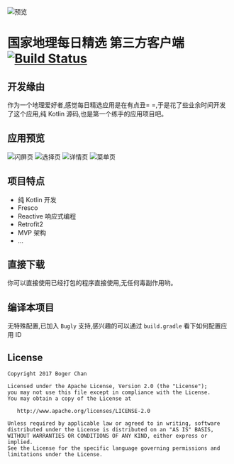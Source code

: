 ![预览](doc/img/top.jpg)
# 国家地理每日精选 第三方客户端 [![Build Status](https://travis-ci.org/bogerchan/National-Geography.svg?branch=master)](https://travis-ci.org/bogerchan/National-Geography)
## 开发缘由
作为一个地理爱好者,感觉每日精选应用是在有点丑= =,于是花了些业余时间开发了这个应用,纯 Kotlin 源码,也是第一个练手的应用项目吧。

## 应用预览
![闪屏页](doc/img/1.jpeg)
![选择页](doc/img/2.jpeg)
![详情页](doc/img/3.jpeg)
![菜单页](doc/img/4.jpeg)

## 项目特点
- 纯 Kotlin 开发
- Fresco
- Reactive 响应式编程
- Retrofit2
- MVP 架构
- ...

## 直接下载
你可以直接使用已经打包的程序直接使用,无任何毒副作用哟。

## 编译本项目
无特殊配置,已加入 `Bugly` 支持,感兴趣的可以通过 `build.gradle` 看下如何配置应用 ID
 
## License
 ```
 Copyright 2017 Boger Chan
 
 Licensed under the Apache License, Version 2.0 (the "License");
 you may not use this file except in compliance with the License.
 You may obtain a copy of the License at
 
    http://www.apache.org/licenses/LICENSE-2.0
 
 Unless required by applicable law or agreed to in writing, software
 distributed under the License is distributed on an "AS IS" BASIS,
 WITHOUT WARRANTIES OR CONDITIONS OF ANY KIND, either express or implied.
 See the License for the specific language governing permissions and
 limitations under the License.
 ```
